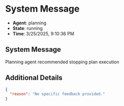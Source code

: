 # System Message

- **Agent**: planning
- **State**: running
- **Time**: 3/25/2025, 9:10:36 PM

## System Message

Planning agent recommended stopping plan execution

## Additional Details

```json
{
  "reason": "No specific feedback provided."
}
```

